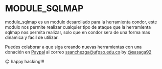# MODULE_SQLMAP
module_sqlmap es un modulo desarollado para la herramienta condor, este modulo nos permite realizar cualquier tipo de ataque que la herramienta sqlmap  nos permita realizar, solo que en condor sera de una forma mas dinamica y facil de utilizar.


Puedes colaborar a que siga creando nuevas herramientas con una donación en [Paypal](https://www.paypal.com) al correo ssanchezga@ufpso.edu.co
by [@sasaga92](https://twitter.com/sasaga92)




:heart_eyes: happy hacking!!!

